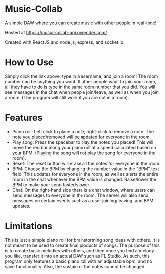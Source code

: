 # Music-Collab
A simple DAW where you can create music with other people in real-time!

Hosted at https://music-collab-api.onrender.com/

Created with ReactJS and node.js, express, and socket.io.

# How to Use
Simply click the link above, type in a username, and join a room! The room number can be anything you want. If other people want to join your room, all they have to do is type in the same room number that you did. You will see messages in the chat when people join/leave, as well as when you join a room. (The program will still work if you are not in a room).

# Features
- Piano roll: Left click to place a note, right-click to remove a note. The note you placed/removed will be updated for everyone in the room.
- Play song: Press the spacebar to play the notes you placed! This will move the red bar along your piano roll at a speed calculated based on your BPM. (Playing the song will not play the song for everyone in the room).
- Reset: The reset button will erase all the notes for everyone in the room.
- BPM: Choose the BPM by changing the number value in the "BPM" text field. This updates for everyone in the room, as well as alerts the entire room in the chat whenever the BPM value is changed. Raise/lower the BPM to make your song faster/slower.
- Chat: On the right-hand side there is a chat window, where users can send messages to everyone in the room. The server will also send messages on certain events such as a user joining/leaving, and BPM updates.

# Limitations
This is just a simple piano roll for brainstorming song ideas with others. It is not meant to be used to create final products of songs. The purpose of this is to create basic melodies with others, and then once you find a melody you like, transfer it into an actual DAW such as FL Studio. As such, this program only features a basic piano roll with an adjustable bpm, and no save functionality. Also, the sustain of the notes cannot be changed.
